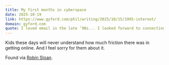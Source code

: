 ```yaml
---
title: My first months in cyberspace
date: 2025-10-19
link: https://www.gyford.com/phil/writing/2025/10/15/1995-internet/
domain: gyford.com
quote: I loved email in the late ’90s... I looked forward to connecting every evening to read the few emails that had arrived.
---
```


Kids these days will never understand how much friction there was in getting online. And I feel sorry for them about it.

Found via [Robin Sloan](https://www.robinsloan.com/lab/getting-online/).

